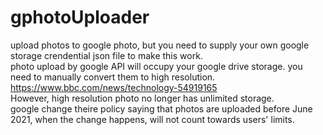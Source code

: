 # gphotoUploader
upload photos to google photo, but you need to supply your own google storage crendential json file to make this work.<br>
photo upload by google API will occupy your google drive storage. you need to manually convert them to high resolution.<br>
https://www.bbc.com/news/technology-54919165<br>
However, high resolution photo no longer has unlimited storage.<br>
 google change theire policy saying that photos are uploaded before June 2021, when the change happens, will not count towards users' limits.<br>

